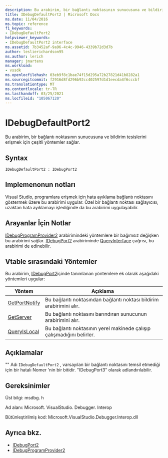 ```yaml
---
description: Bu arabirim, bir bağlantı noktasının sunucusuna ve bildirim tesislerini erişmek için çeşitli yöntemler sağlar.
title: IDebugDefaultPort2 | Microsoft Docs
ms.date: 11/04/2016
ms.topic: reference
f1_keywords:
- IDebugDefaultPort2
helpviewer_keywords:
- IDebugDefaultPort2 interface
ms.assetid: 7b3452af-9a96-4c4c-9946-4339b72d3d7b
author: leslierichardson95
ms.author: lerich
manager: jmartens
ms.workload:
- vssdk
ms.openlocfilehash: 03eb9f8c1bae74f15d295a72b27821d41b8282a1
ms.sourcegitcommit: f2916d8fd296b92cc402597d1d1eecda4f6cccbf
ms.translationtype: MT
ms.contentlocale: tr-TR
ms.lasthandoff: 03/25/2021
ms.locfileid: "105067120"
---
```

# <a name="idebugdefaultport2"></a>IDebugDefaultPort2
Bu arabirim, bir bağlantı noktasının sunucusuna ve bildirim tesislerini erişmek için çeşitli yöntemler sağlar.

## <a name="syntax"></a>Syntax

```
IDebugDefaultPort2 : IDebugPort2
```

## <a name="notes-for-implementers"></a>Implemenonun notları
 Visual Studio, programlara erişmek için hata ayıklama bağlantı noktasını göstermek üzere bu arabirimi uygular. Özel bir bağlantı noktası sağlayıcısı, uzaktan hata ayıklamayı işlediğinde da bu arabirimi uygulayabilir.

## <a name="notes-for-callers"></a>Arayanlar İçin Notlar
 [IDebugProgramProvider2](../../../extensibility/debugger/reference/idebugprogramprovider2.md) arabirimindeki yöntemlere bir bağımsız değişken bu arabirimi sağlar. [IDebugPort2](../../../extensibility/debugger/reference/idebugport2.md) arabiriminde [QueryInterface](/cpp/atl/queryinterface) çağrısı, bu arabirimi de edinebilir.

## <a name="methods-in-vtable-order"></a>Vtable sırasındaki Yöntemler
 Bu arabirim, [IDebugPort2](../../../extensibility/debugger/reference/idebugport2.md)içinde tanımlanan yöntemlere ek olarak aşağıdaki yöntemleri uygular:

|Yöntem|Açıklama|
|------------|-----------------|
|[GetPortNotify](../../../extensibility/debugger/reference/idebugdefaultport2-getportnotify.md)|Bu bağlantı noktasından bağlantı noktası bildirim arabirimini alır.|
|[GetServer](../../../extensibility/debugger/reference/idebugdefaultport2-getserver.md)|Bu bağlantı noktasını barındıran sunucunun arabirimini alır.|
|[QueryIsLocal](../../../extensibility/debugger/reference/idebugdefaultport2-queryislocal.md)|Bu bağlantı noktasının yerel makinede çalışıp çalışmadığını belirler.|

## <a name="remarks"></a>Açıklamalar
 "" Adı `IDebugDefaultPort2` , varsayılan bir bağlantı noktasını temsil etmediği için bir hatalı Nomer 'nin bir bitidir. "IDebugPort3" olarak adlandırılabilir.

## <a name="requirements"></a>Gereksinimler
 Üst bilgi: msdbg. h

 Ad alanı: Microsoft. VisualStudio. Debugger. Interop

 Bütünleştirilmiş kod: Microsoft.VisualStudio.Debugger.Interop.dll

## <a name="see-also"></a>Ayrıca bkz.
- [IDebugPort2](../../../extensibility/debugger/reference/idebugport2.md)
- [IDebugProgramProvider2](../../../extensibility/debugger/reference/idebugprogramprovider2.md)
